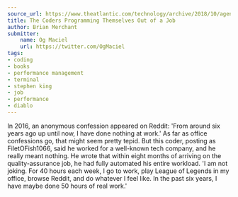 ```yaml
---
source_url: https://www.theatlantic.com/technology/archive/2018/10/agents-of-automation/568795/
title: The Coders Programming Themselves Out of a Job
author: Brian Merchant
submitter:
    name: Og Maciel
    url: https://twitter.com/OgMaciel
tags:
- coding
- books
- performance management
- terminal
- stephen king
- job
- performance
- diablo
---
```


In 2016, an anonymous confession appeared on Reddit: \'From around six years ago up until now, I have done nothing at work.\' As far as office confessions go, that might seem pretty tepid. But this coder, posting as FiletOFish1066, said he worked for a well-known tech company, and he really meant nothing. He wrote that within eight months of arriving on the quality-assurance job, he had fully automated his entire workload. \'I am not joking. For 40 hours each week, I go to work, play League of Legends in my office, browse Reddit, and do whatever I feel like. In the past six years, I have maybe done 50 hours of real work.\'

